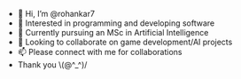 - 👋 Hi, I’m @rohankar7
- 👀 Interested in programming and developing software
- 🌱 Currently pursuing an MSc in Artificial Intelligence
- 💞️ Looking to collaborate on game development/AI projects
- 📫 Please connect with me for collaborations
- Thank you \\(@^_^)/

<!---
rohankar7/rohankar7 is a ✨ special ✨ repository because its `README.md` (this file) appears on your GitHub profile.
You can click the Preview link to take a look at your changes.
--->
